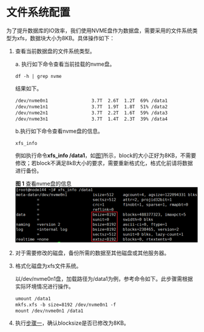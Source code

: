 # 文件系统配置<a name="ZH-CN_TOPIC_0263913268"></a>

为了提升数据库的IO效率，我们使用NVME盘作为数据盘，需要采用的文件系统类型为xfs，数据块大小为8KB。具体操作如下：

1. <a name="li13131455153313"></a>查看当前数据盘的文件系统类型。

   a. 执行如下命令查看当前挂载的nvme盘。

   ```
   df -h | grep nvme
   ```

   结果如下。

   ```
   /dev/nvme0n1                3.7T  2.6T  1.2T  69% /data1 
   /dev/nvme1n1                3.7T  1.9T  1.8T  51% /data2 
   /dev/nvme2n1                3.7T  2.2T  1.6T  59% /data3 
   /dev/nvme3n1                3.7T  1.4T  2.3T  39% /data4
   ```

   b.执行如下命令查看nvme盘的信息。

   ```
   xfs_info
   ```

   例如执行命令**xfs\_info /data1**，如[图1](#fig16848819124216)所示，block的大小正好为8KB，不需要修改；若block不满足8kB大小的要求，需要重新格式化，格式化前请将数据进行备份。

   **图 1**  查看nvme盘的信息<a name="fig16848819124216"></a>  
   ![](figures/View-information-about-nvme-disks.png "查看nvme盘的信息")

2.  对于需要修改的磁盘，备份所需的数据至其他磁盘或其他服务器。
3.  格式化磁盘为xfs文件系统。

    以/dev/nvme0n1盘，加载路径为/data1为例，参考命令如下。此步骤需根据实际环境情况进行操作。

    ```
    umount /data1 
    mkfs.xfs -b size=8192 /dev/nvme0n1 -f 
    mount /dev/nvme0n1 /data1
    ```

4.  执行[步骤一](#li13131455153313)，确认blocksize是否已修改为8KB。


